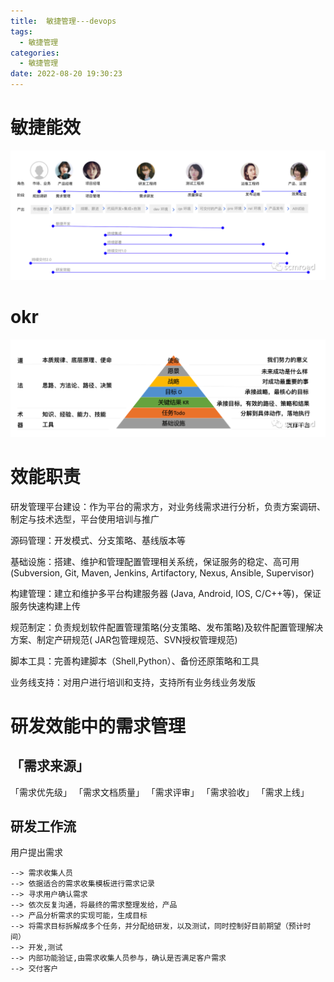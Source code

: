```yaml
---
title:  敏捷管理---devops
tags:
  - 敏捷管理
categories:
  - 敏捷管理 
date: 2022-08-20 19:30:23
---
```


# 敏捷能效
![image-640](/source/images/devops/640.png)

# okr
![image-642](/source/images/devops/642.png)

# 效能职责

研发管理平台建设：作为平台的需求方，对业务线需求进行分析，负责方案调研、制定与技术选型，平台使用培训与推广

源码管理：开发模式、分支策略、基线版本等

基础设施：搭建、维护和管理配置管理相关系统，保证服务的稳定、高可用(Subversion, Git, Maven, Jenkins, Artifactory, Nexus, Ansible, Supervisor)

构建管理：建立和维护多平台构建服务器 (Java, Android, IOS, C/C++等)，保证服务快速构建上传

规范制定：负责规划软件配置管理策略(分支策略、发布策略)及软件配置管理解决方案、制定产研规范( JAR包管理规范、SVN授权管理规范)

脚本工具：完善构建脚本（Shell,Python）、备份还原策略和工具

业务线支持：对用户进行培训和支持，支持所有业务线业务发版


    
# 研发效能中的需求管理

## 「需求来源」
「需求优先级」
「需求文档质量」
「需求评审」
「需求验收」
「需求上线」

## 研发工作流
用户提出需求 
```
--> 需求收集人员 
--> 依据适合的需求收集模板进行需求记录
--> 寻求用户确认需求
--> 依次反复沟通，将最终的需求整理发给，产品
--> 产品分析需求的实现可能，生成目标
--> 将需求目标拆解成多个任务，并分配给研发，以及测试，同时控制好目前期望（预计时间）
--> 开发,测试
--> 内部功能验证,由需求收集人员参与，确认是否满足客户需求
--> 交付客户
```